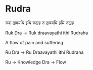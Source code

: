 # Rudra

रुक्  द्रावयथि  इथि  रुद्राह
रु  द्रावयथि  इथि  रुद्राह

Ruk Dra -> Ruk draavayathi ithi Rudraha

A flow of pain and suffering

Ru Dra -> Ru Draavayathi ithi Rudraha 

Ru -> Knowledge
Dra -> Flow
